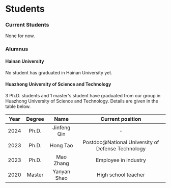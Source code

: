 # **Students**

### **Current Students**

None for now. 

### **Alumnus**

#### Hainan University

No student has graduated in Hainan University yet. 

#### Huazhong University of Science and Technology

3 Ph.D. students and 1 master's student have graduated from our group in Huazhong University of Science and Technology. Details are given in the table below. 

| Year | Degree | Name | Current position |
| :---:|     :---:    | :---:| :---: |
| 2024 | Ph.D. | Jinfeng Qin | - |
| 2023 | Ph.D. | Hong Tao | Postdoc@National University of Defense Technology |
| 2023 | Ph.D. | Mao Zhang | Employee in industry  |
| 2020 | Master | Yanyan Shao | High school teacher |
